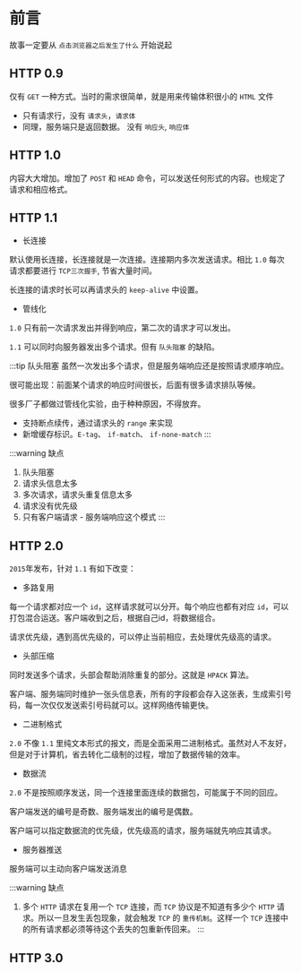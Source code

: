 # 前言

故事一定要从 `点击浏览器之后发生了什么` 开始说起


## HTTP 0.9

仅有 `GET` 一种方式。当时的需求很简单，就是用来传输体积很小的 `HTML` 文件

- 只有请求行，没有 `请求头`，`请求体`
- 同理，服务端只是返回数据。 没有 `响应头`, `响应体`

## HTTP 1.0

内容大大增加。增加了 `POST` 和 `HEAD` 命令，可以发送任何形式的内容。也规定了请求和相应格式。

## HTTP 1.1

- 长连接

默认使用长连接，长连接就是一次连接。连接期内多次发送请求。相比 `1.0` 每次请求都要进行 `TCP三次握手`, 节省大量时间。

长连接的请求时长可以再请求头的 `keep-alive` 中设置。

- 管线化

`1.0` 只有前一次请求发出并得到响应，第二次的请求才可以发出。

`1.1` 可以同时向服务器发出多个请求。但有 `队头阻塞` 的缺陷。

:::tip 队头阻塞
虽然一次发出多个请求，但是服务端响应还是按照请求顺序响应。

很可能出现：前面某个请求的响应时间很长，后面有很多请求排队等候。

很多厂子都做过管线化实验，由于种种原因，不得放弃。
- 支持断点续传，通过请求头的 `range`  来实现
- 新增缓存标识。`E-tag`、 `if-match`、 `if-none-match`
:::

:::warning 缺点
1. 队头阻塞
2. 请求头信息太多
3. 多次请求，请求头重复信息太多
4. 请求没有优先级
5. 只有客户端请求 - 服务端响应这个模式
:::


## HTTP 2.0

`2015`年发布，针对 `1.1` 有如下改变：

- 多路复用

每一个请求都对应一个 `id`，这样请求就可以分开。每个响应也都有对应 `id`，可以打包混合运送。客户端收到之后，根据自己id，将数据组合。

请求优先级，遇到高优先级的，可以停止当前相应，去处理优先级高的请求。

- 头部压缩

同时发送多个请求，头部会帮助消除重复的部分。这就是 `HPACK` 算法。

客户端、服务端同时维护一张头信息表，所有的字段都会存入这张表，生成索引号码，每一次仅仅发送索引号码就可以。这样网络传输更快。

- 二进制格式

`2.0` 不像 `1.1` 里纯文本形式的报文，而是全面采用二进制格式。虽然对人不友好，但是对于计算机，省去转化二级制的过程，增加了数据传输的效率。

- 数据流

`2.0` 不是按照顺序发送，同一个连接里面连续的数据包，可能属于不同的回应。

客户端发送的编号是奇数、服务端发出的编号是偶数。

客户端可以指定数据流的优先级，优先级高的请求，服务端就先响应其请求。

- 服务器推送

服务端可以主动向客户端发送消息

:::warning 缺点
1. 多个 `HTTP` 请求在复用一个 `TCP` 连接，而 `TCP` 协议是不知道有多少个 `HTTP` 请求。所以一旦发生丢包现象，就会触发 `TCP` 的 `重传机制`。这样一个 `TCP` 连接中的所有请求都必须等待这个丢失的包重新传回来。
:::


## HTTP 3.0